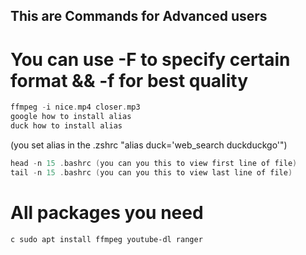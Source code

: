 ## This are Commands for Advanced users
# You can use -F to specify certain format && -f for best quality
```c youtube-dl https://youtube.com/watch?v=sPeIfIcCoDE
ffmpeg -i nice.mp4 closer.mp3
google how to install alias
duck how to install alias 
``` 
(you set alias in the .zshrc "alias duck='web_search duckduckgo'")
```c ranger
head -n 15 .bashrc (you can you this to view first line of file)
tail -n 15 .bashrc (you can you this to view last line of file) 
```
# All packages you need
```c sudo apt install ffmpeg youtube-dl ranger ```
